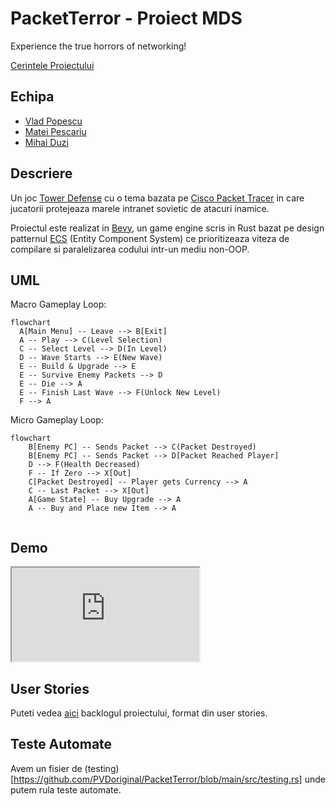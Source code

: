 # PacketTerror - Proiect MDS
Experience the true horrors of networking!

[Cerintele Proiectului](https://app.box.com/notes/46831554845?s=6ly7x02gnt1i3yyjb5hec4no4narasnu)
## Echipa 
- [Vlad Popescu](https://github.com/PVDoriginal)
- [Matei Pescariu](https://github.com/PescaMA)
- [Mihai Duzi](https://github.com/mihaid-asm)

## Descriere
Un joc [Tower Defense](https://en.wikipedia.org/wiki/Tower_defense) cu o tema bazata pe [Cisco Packet Tracer](https://www.netacad.com/cisco-packet-tracer) in care jucatorii protejeaza marele intranet sovietic de atacuri inamice.

Proiectul este realizat in [Bevy](https://bevyengine.org/), un game engine scris in Rust bazat pe design patternul [ECS](https://www.umlboard.com/design-patterns/entity-component-system.html) (Entity Component System) ce prioritizeaza viteza de compilare si paralelizarea codului intr-un mediu non-OOP. 

## UML 
Macro Gameplay Loop: 

```mermaid
flowchart
  A[Main Menu] -- Leave --> B[Exit]
  A -- Play --> C(Level Selection)
  C -- Select Level --> D(In Level)
  D -- Wave Starts --> E(New Wave)
  E -- Build & Upgrade --> E 
  E -- Survive Enemy Packets --> D
  E -- Die --> A 
  E -- Finish Last Wave --> F(Unlock New Level)
  F --> A 
```

Micro Gameplay Loop: 
```mermaid
flowchart
    B[Enemy PC] -- Sends Packet --> C(Packet Destroyed)
    B[Enemy PC] -- Sends Packet --> D[Packet Reached Player]
    D --> F(Health Decreased)
    F -- If Zero --> X[Out] 
    C[Packet Destroyed] -- Player gets Currency --> A
    C -- Last Packet --> X[Out]
    A[Game State] -- Buy Upgrade --> A
    A -- Buy and Place new Item --> A
    
```



## Demo 
<iframe src="https://www.youtube.com/watch?v=xORSITrdFNk"></iframe>

## User Stories
Puteti vedea [aici](https://github.com/users/PVDoriginal/projects/6) backlogul proiectului, format din user stories. 

## Teste Automate 
Avem un fisier de (testing)[https://github.com/PVDoriginal/PacketTerror/blob/main/src/testing.rs] unde putem rula teste automate.

